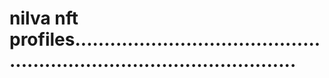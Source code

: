 # nilva nft profiles...........................................................................................
